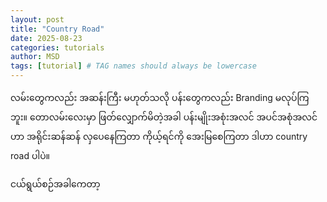 ```yaml
---
layout: post
title: "Country Road"
date: 2025-08-23
categories: tutorials
author: MSD
tags: [tutorial] # TAG names should always be lowercase
---
```

လမ်းတွေကလည်း အဆန်းကြီး မဟုတ်သလို
ပန်းတွေကလည်း Branding မလုပ်ကြဘူး။
တောလမ်းလေးမှာ ဖြတ်လျှောက်မိတဲ့အခါ
ပန်းမျိုးအစုံးအလင် အပင်အစုံအလင်ဟာ
အရိုင်းဆန်ဆန် လှပေနေကြတာ
ကိုယ့်ရင်ကို အေးမြစေကြတာ
ဒါဟာ country road ပါပဲ။

ငယ်ရွယ်စဉ်အခါကေတာ့



